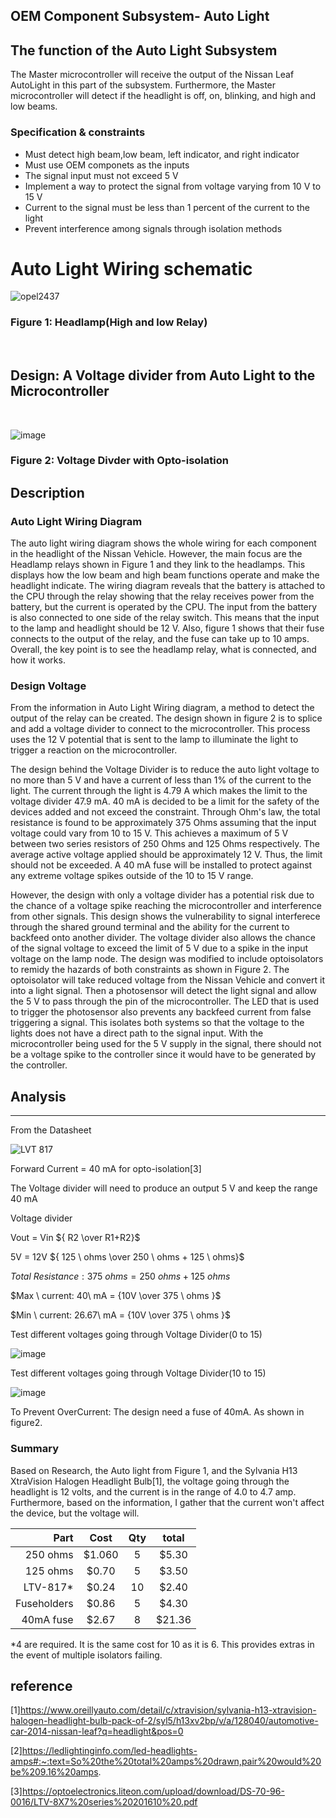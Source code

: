 OEM Component Subsystem- Auto Light
------

## The function of the Auto Light Subsystem
The Master microcontroller will receive the output of the Nissan Leaf AutoLight in this part of the subsystem. Furthermore, the Master microcontroller will detect if the headlight is off, on, blinking, and high and low beams.

### Specification & constraints
   - Must detect high beam,low beam, left indicator, and right indicator
   - Must use OEM componets as the inputs
   - The signal input must not exceed 5 V 
   - Implement a way to protect the signal from voltage varying from 10 V to 15 V
   - Current to the signal must be less than 1 percent of the current to the light
   - Prevent interference among signals through isolation methods
   
# Auto Light Wiring schematic
![opel2437](https://user-images.githubusercontent.com/101354063/205468261-7fca3396-009b-4eb8-9960-962065d22ac8.png)
### Figure 1: Headlamp(High and low Relay)
<br/>

## Design: A Voltage divider from Auto Light to the Microcontroller
<br/>

![image](https://user-images.githubusercontent.com/101354063/206637205-1bb47b94-0cef-4220-b707-90ca1036a34e.png)

### Figure 2: Voltage Divder with Opto-isolation

Description
-------
### Auto Light Wiring Diagram
The auto light wiring diagram shows the whole wiring for each component in the headlight of the Nissan Vehicle. However, the main focus are the Headlamp relays shown in Figure 1 and they link to the headlamps. This displays how the low beam and high beam functions operate and make the headlight indicate. The wiring diagram reveals that the battery is attached to the CPU through the relay showing that the relay receives power from the battery, but the current is operated by the CPU. The input from the battery is also connected to one side of the relay switch. This means that the input to the lamp and headlight should be 12 V. Also, figure 1 shows that their fuse connects to the output of the relay, and the fuse can take up to 10 amps. Overall, the key point is to see the headlamp relay, what is connected, and how it works. 


### Design Voltage 
From the information in Auto Light Wiring diagram, a method to detect the output of the relay can be created. The design shown in figure 2 is to splice and add a voltage divider to connect to the microcontroller. This process uses the 12 V potential that is sent to the lamp to illuminate the light to trigger a reaction on the microcontroller. 

The design behind the Voltage Divider is to reduce the auto light voltage to no more than 5 V and have a current of less than 1% of the current to the light. The current through the light is 4.79 A which makes the limit to the voltage divider 47.9 mA. 40 mA is decided to be a limit for the safety of the devices added and not exceed the constraint. Through Ohm's law, the total resistance is found to be approximately 375 Ohms assuming that the input voltage could vary from 10 to 15 V. This achieves a maximum of 5 V between two series resistors of 250 Ohms and 125 Ohms respectively. The average active voltage applied should be approximately 12 V. Thus, the limit should not be exceeded. A 40 mA fuse will be installed to protect against any extreme voltage spikes outside of the 10 to 15 V range.

However, the design with only a voltage divider has a potential risk due to the chance of a voltage spike reaching the microcontroller and interference from other signals. This design shows the vulnerability to signal interferece through the shared ground terminal and the ability for the current to backfeed onto another divider. The voltage divider also allows the chance of the signal voltage to exceed the limit of 5 V due to a spike in the input voltage on the lamp node. The design was modified to include optoisolators to remidy the hazards of both constraints as shown in Figure 2. The optoisolator will take reduced voltage from the Nissan Vehicle and convert it into a light signal. Then a photosensor will detect the light signal and allow the 5 V to pass through the pin of the microcontroller. The LED that is used to trigger the photosensor also prevents any backfeed current from false triggering a signal. This isolates both systems so that the voltage to the lights does not have a direct path to the signal input. With the microcontroller being used for the 5 V supply in the signal, there should not be a voltage spike to the controller since it would have to be generated by the controller. 

## Analysis
-----
From the Datasheet

![LVT 817](https://user-images.githubusercontent.com/101354063/206586290-37ae6b0b-b3ca-41a7-96c7-75b4382fc6b4.PNG)

Forward Current = 40 mA  for opto-isolation[3]

The Voltage divider will need to produce an output 5 V and keep the range 40 mA

Voltage divider

Vout = Vin ${ R2 \over R1+R2}$

5V = 12V ${ 125 \ ohms \over 250 \ ohms  + 125 \ ohms}$

$Total \ Resistance: 375 \ ohms = {250 \ ohms +125 \ ohms}$ 

$Max \ current: 40\ mA = {10V \over 375 \ ohms }$

$Min \ current: 26.67\ mA = {10V \over 375 \ ohms }$

Test different voltages going through Voltage Divider(0 to 15)

![image](https://user-images.githubusercontent.com/101354063/206635438-b9d504b8-7e54-471c-8ddc-083a5be3e416.png)

Test different voltages going through Voltage Divider(10 to 15)

![image](https://user-images.githubusercontent.com/101354063/206637463-7d53790e-b779-426a-9310-c4f548f22864.png)

To Prevent OverCurrent: The design need a fuse of 40mA. As shown in figure2.



### Summary
Based on Research, the Auto light from Figure 1, and the Sylvania H13 XtraVision Halogen Headlight Bulb[1], the voltage going through the headlight is 12 volts, and the current is in the range of 4.0 to 4.7 amp. Furthermore, based on the information, I gather that the current won't affect the device, but the voltage will.
 

| Part   | Cost   | Qty| total|
|-------:|:------:|:--:|:----:|
|250 ohms| $1.060 |  5 |$5.30 | 
|125 ohms| $0.70  |  5 |$3.50|
|LTV-817*| $0.24  | 10 | $2.40|
|Fuseholders|$0.86| 5  | $4.30|
|40mA fuse| $2.67 | 8  | $21.36|

*4 are required. It is the same cost for 10 as it is 6. This provides extras in the event of multiple isolators failing.


reference
---------
[1]https://www.oreillyauto.com/detail/c/xtravision/sylvania-h13-xtravision-halogen-headlight-bulb-pack-of-2/syl5/h13xv2bp/v/a/128040/automotive-car-2014-nissan-leaf?q=headlight&pos=0

[2]https://ledlightinginfo.com/led-headlights-amps#:~:text=So%20the%20total%20amps%20drawn,pair%20would%20be%209.16%20amps.

[3]https://optoelectronics.liteon.com/upload/download/DS-70-96-0016/LTV-8X7%20series%20201610%20.pdf



